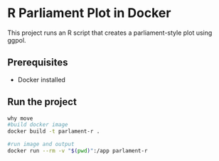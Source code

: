 # R Parliament Plot in Docker

This project runs an R script that creates a parliament-style plot using ggpol.

## Prerequisites

- Docker installed

## Run the project

```bash
why move
#build docker image
docker build -t parlament-r .

#run image and output
docker run --rm -v "$(pwd)":/app parlament-r
